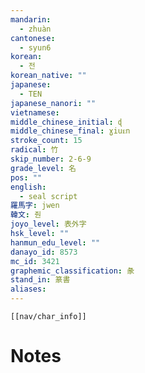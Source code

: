 ```yaml
---
mandarin:
  - zhuàn
cantonese:
  - syun6
korean:
  - 전
korean_native: ""
japanese:
  - TEN
japanese_nanori: ""
vietnamese:
middle_chinese_initial: ɖ
middle_chinese_final: ɣiuᴇn
stroke_count: 15
radical: 竹
skip_number: 2-6-9
grade_level: 名
pos: ""
english:
  - seal script
羅馬字: jwen
韓文: 줜
joyo_level: 表外字
hsk_level: ""
hanmun_edu_level: ""
danayo_id: 8573
mc_id: 3421
graphemic_classification: 彖
stand_in: 篆書
aliases:
---
```

```meta-bind-embed
[[nav/char_info]]
```

# Notes
